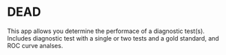 # DEAD
This app allows you determine the performace of a diagnostic test(s). Includes diagnostic test with a single or two tests and a gold standard, and ROC curve analses.
